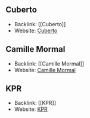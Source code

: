 ## Cuberto

* Backlink: [[Cuberto]]
* Website: [Cuberto](https://cuberto.com/)

## Camille Mormal

* Backlink: [[Camille Mormal]]
* Website: [Camille Mormal](https://camillemormal.com/)

## KPR

* Backlink: [[KPR]]
* Website: [KPR](https://kprverse.com/)
